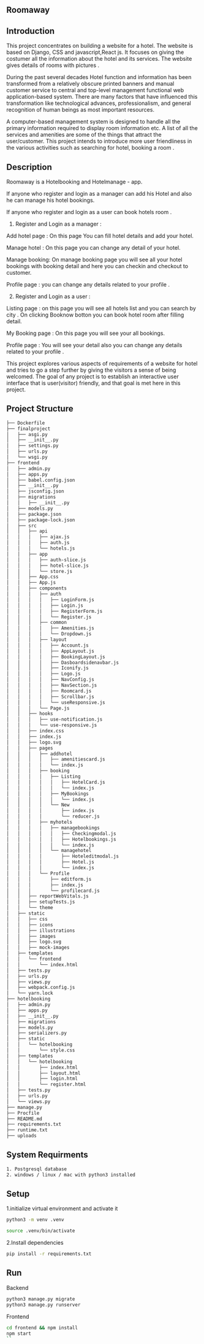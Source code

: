 ## Roomaway

## Introduction
This project concentrates on building a website for a hotel. The website is based on Django, CSS and javascript,React js. It focuses on giving the costumer all the information about the hotel and its services. The website gives details of rooms with pictures .

During the past several decades Hotel function and information has been transformed from a relatively obscure printed banners and manual customer service to central and top-level management functional web application-based system. There are many factors that have influenced this transformation like technological advances, professionalism, and general recognition of human beings as most important resources.

A computer-based management system is designed to handle all the primary information required to display room information etc. A list of all the services and amenities are some of the things that attract the user/customer. This project intends to introduce more user friendliness in the various activities such as searching for hotel, booking a room .

## Description
Roomaway is a Hotelbooking and Hotelmanage - app.

If anyone who register and login as a manager can add his Hotel and also he can manage his hotel bookings.

If anyone who register and login as a user can book hotels room .

1. Register and Login as a manager :

Add hotel page : On this page You can fill
hotel details and add your hotel.

Manage hotel : On this page you can change any detail of your hotel.

Manage booking: On manage booking page you will see all your hotel bookings with booking detail and here you can checkin and checkout to customer.

Profile page :  you can change any details related to your profile .

2. Register and Login as a user :

Listing page : on this page you will see all
hotels list and you can search by city .
On clicking Booknow botton you can book hotel 
room after filling detail.

My Booking page : On this page you will see
your all bookings.

Profile page : You will see your detail also you can change any details related to your profile .

This project explores various aspects of requirements of a website for hotel and tries to go a step further by giving the visitors a sense of being welcomed. The goal of any project is to establish an interactive user interface that is user(visitor) friendly, and that goal is met here in this project.

## Project Structure

```bash
├── Dockerfile
├── finalproject
│   ├── asgi.py
│   ├── __init__.py
│   ├── settings.py
│   ├── urls.py
│   └── wsgi.py
├── frontend
│   ├── admin.py
│   ├── apps.py
│   ├── babel.config.json
│   ├── __init__.py
│   ├── jsconfig.json
│   ├── migrations
│   │   ├── __init__.py
│   ├── models.py
│   ├── package.json
│   ├── package-lock.json
│   ├── src
│   │   ├── api
│   │   │   ├── ajax.js
│   │   │   ├── auth.js
│   │   │   └── hotels.js
│   │   ├── app
│   │   │   ├── auth-slice.js
│   │   │   ├── hotel-slice.js
│   │   │   └── store.js
│   │   ├── App.css
│   │   ├── App.js
│   │   ├── components
│   │   │   ├── auth
│   │   │   │   ├── LoginForm.js
│   │   │   │   ├── Login.js
│   │   │   │   ├── RegisterForm.js
│   │   │   │   └── Register.js
│   │   │   ├── common
│   │   │   │   ├── Amenities.js
│   │   │   │   └── Dropdown.js
│   │   │   ├── layout
│   │   │   │   ├── Account.js
│   │   │   │   ├── AppLayout.js
│   │   │   │   ├── BookingLayout.js
│   │   │   │   ├── Dasboardsidenavbar.js
│   │   │   │   ├── Iconify.js
│   │   │   │   ├── Logo.js
│   │   │   │   ├── NavConfig.js
│   │   │   │   ├── NavSection.js
│   │   │   │   ├── Roomcard.js
│   │   │   │   ├── Scrollbar.js
│   │   │   │   └── useResponsive.js
│   │   │   └── Page.js
│   │   ├── hooks
│   │   │   ├── use-notification.js
│   │   │   └── use-responsive.js
│   │   ├── index.css
│   │   ├── index.js
│   │   ├── logo.svg
│   │   ├── pages
│   │   │   ├── addhotel
│   │   │   │   ├── amenitiescard.js
│   │   │   │   └── index.js
│   │   │   ├── booking
│   │   │   │   ├── Listing
│   │   │   │   │   ├── HotelCard.js
│   │   │   │   │   └── index.js
│   │   │   │   ├── MyBookings
│   │   │   │   │   └── index.js
│   │   │   │   └── New
│   │   │   │       ├── index.js
│   │   │   │       └── reducer.js
│   │   │   ├── myhotels
│   │   │   │   ├── managebookings
│   │   │   │   │   ├── Checkingmodal.js
│   │   │   │   │   ├── Hotelbookings.js
│   │   │   │   │   └── index.js
│   │   │   │   └── managehotel
│   │   │   │       ├── Hoteleditmodal.js
│   │   │   │       ├── Hotel.js
│   │   │   │       └── index.js
│   │   │   └── Profile
│   │   │       ├── editform.js
│   │   │       ├── index.js
│   │   │       └── profilecard.js
│   │   ├── reportWebVitals.js
│   │   ├── setupTests.js
│   │   └── theme
│   ├── static
│   │   ├── css
│   │   ├── icons
│   │   ├── illustrations
│   │   ├── images
│   │   ├── logo.svg
│   │   ├── mock-images
│   ├── templates
│   │   └── frontend
│   │       └── index.html
│   ├── tests.py
│   ├── urls.py
│   ├── views.py
│   ├── webpack.config.js
│   └── yarn.lock
├── hotelbooking
│   ├── admin.py
│   ├── apps.py
│   ├── __init__.py
│   ├── migrations
│   ├── models.py
│   ├── serializers.py
│   ├── static
│   │   └── hotelbooking
│   │       └── style.css
│   ├── templates
│   │   └── hotelbooking
│   │       ├── index.html
│   │       ├── layout.html
│   │       ├── login.html
│   │       └── register.html
│   ├── tests.py
│   ├── urls.py
│   └── views.py
├── manage.py
├── Procfile
├── README.md
├── requirements.txt
├── runtime.txt
├── uploads
```

## System Requirments
```bash
1. Postgresql database
2. windows / linux / mac with python3 installed
```
## Setup

1.initialize virtual environment and activate it
```bash
python3 -m venv .venv

source .venv/bin/activate
```
2.Install dependencies
```bash
pip install -r requirements.txt

```
## Run
Backend
```bash
python3 manage.py migrate
python3 manage.py runserver
```
Frontend

```bash
cd frontend && npm install
npm start
``
